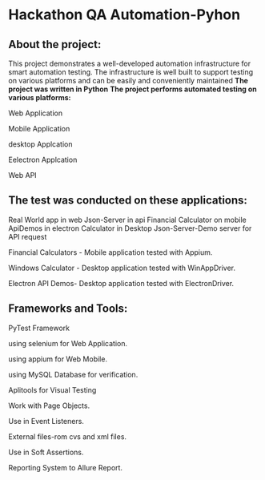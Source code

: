 # Hackathon QA Automation-Pyhon 
## About the project:
This project demonstrates a well-developed automation infrastructure for smart automation testing.
The infrastructure is well built to support testing on various platforms and can be easily and conveniently maintained
**The project was written in Python**
**The project performs automated testing on various platforms:**

Web Application

Mobile Application

desktop Applcation

Eelectron Applcation

Web API

## The test was conducted on these applications:
Real World app in web
Json-Server in api
Financial Calculator on mobile
ApiDemos in electron
Calculator in Desktop
Json-Server-Demo server for API request

Financial Calculators - Mobile application tested with Appium.

Windows Calculator - Desktop application tested with WinAppDriver.

Electron API Demos- Desktop application tested with ElectronDriver.

## Frameworks and Tools:
PyTest Framework

using  selenium for Web Application.

using appium for Web Mobile.

using MySQL Database for verification.

Aplitools for Visual Testing

Work with Page Objects.

Use in Event Listeners.

External files-rom cvs and xml files.

Use in Soft Assertions.

Reporting System to Allure Report.

 
